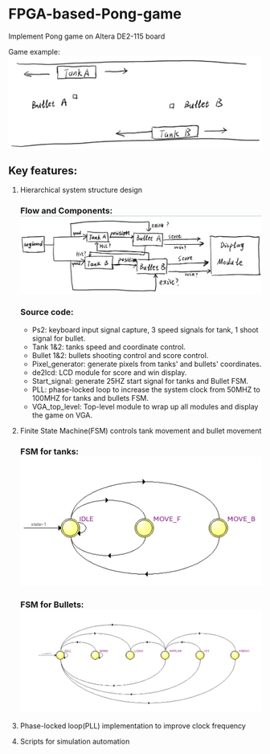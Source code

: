 # FPGA-based-Pong-game
Implement Pong game on Altera DE2-115 board

Game example:![FPGA-based-Pong-game](doc/gameimage.png)
## Key features:
1. Hierarchical system structure design

   ### Flow and Components: ![FPGA-based-Pong-game](doc/flowchart.png)
   ### Source code:
   * Ps2: keyboard input signal capture, 3 speed signals for tank, 1 shoot signal for bullet.
   * Tank 1&2: tanks speed and coordinate control.
   * Bullet 1&2: bullets shooting control and score control.
   * Pixel_generator: generate pixels from tanks' and bullets' coordinates.
   * de2lcd: LCD module for score and win display.
   * Start_signal: generate 25HZ start signal for tanks and Bullet FSM.
   * PLL: phase-locked loop to increase the system clock from 50MHZ to 100MHZ for tanks and bullets  FSM.
   * VGA_top_level: Top-level module to wrap up all modules and display the game on VGA.
   
3. Finite State Machine(FSM) controls tank movement and bullet movement
   ### FSM for tanks:![FPGA-based-Pong-game](doc/tankFSM.png)
   ### FSM for Bullets:![FPGA-based-Pong-game](doc/bulletFSM.png)
5. Phase-locked loop(PLL) implementation to improve clock frequency
6. Scripts for simulation automation
